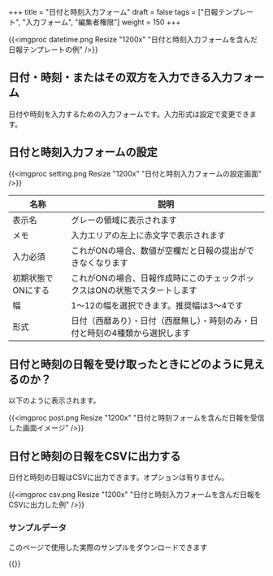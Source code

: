+++
title = "日付と時刻入力フォーム"
draft = false
tags = ["日報テンプレート", "入力フォーム", "編集者権限"]
weight = 150
+++

{{<imgproc datetime.png Resize "1200x" "日付と時刻入力フォームを含んだ日報テンプレートの例" />}}

## 日付・時刻・またはその双方を入力できる入力フォーム

日付や時刻を入力するための入力フォームです。入力形式は設定で変更できます。

## 日付と時刻入力フォームの設定

{{<imgproc setting.png Resize "1200x" "日付と時刻入力フォームの設定画面" />}}

|名称|説明|
|---|---|
|表示名|グレーの領域に表示されます|
|メモ|入力エリアの左上に赤文字で表示されます|
|入力必須|これがONの場合、数値が空欄だと日報の提出ができなくなります|
|初期状態でONにする|これがONの場合、日報作成時にこのチェックボックスはONの状態でスタートします|
|幅|1〜12の幅を選択できます。推奨幅は3〜4です|
|形式|日付（西暦あり）・日付（西暦無し）・時刻のみ・日付と時刻の4種類から選択します|

## 日付と時刻の日報を受け取ったときにどのように見えるのか？

以下のように表示されます。

{{<imgproc post.png Resize "1200x" "日付と時刻フォームを含んだ日報を受信した画面イメージ" />}}

## 日付と時刻の日報をCSVに出力する

日付と時刻の日報はCSVに出力できます。オプションは有りません。

{{<imgproc csv.png Resize "1200x" "日付と時刻入力フォームを含んだ日報をCSVに出力した例" />}}

### サンプルデータ

このページで使用した実際のサンプルをダウンロードできます

{{<attachments style="orange" />}}
